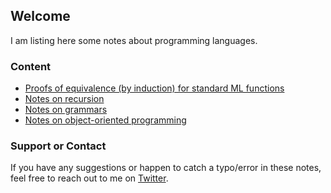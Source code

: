 ## Welcome

I am listing here some notes about programming languages.

### Content

* [Proofs of equivalence (by induction) for standard ML functions](standard-ml-function-equivalence.html) 
* [Notes on recursion](recursion.html) 
* [Notes on grammars](grammars.html) 
* [Notes on object-oriented programming](oop.html) 

### Support or Contact

If you have any suggestions or happen to catch a typo/error in
these notes, feel free to reach out to me
on [Twitter](https://twitter.com/NicolasPapernot).
